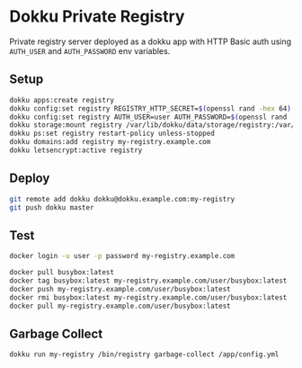 # Dokku Private Registry

Private registry server deployed as a dokku app with HTTP Basic auth using
`AUTH_USER` and `AUTH_PASSWORD` env variables.

## Setup

```bash
dokku apps:create registry
dokku config:set registry REGISTRY_HTTP_SECRET=$(openssl rand -hex 64)
dokku config:set registry AUTH_USER=user AUTH_PASSWORD=$(openssl rand -hex 16)
dokku storage:mount registry /var/lib/dokku/data/storage/registry:/var/lib/registry
dokku ps:set registry restart-policy unless-stopped
dokku domains:add registry my-registry.example.com
dokku letsencrypt:active registry
```

## Deploy

```bash
git remote add dokku dokku@dokku.example.com:my-registry
git push dokku master
```

## Test

```bash
docker login -u user -p password my-registry.example.com

docker pull busybox:latest
docker tag busybox:latest my-registry.example.com/user/busybox:latest
docker push my-registry.example.com/user/busybox:latest
docker rmi busybox:latest my-registry.example.com/user/busybox:latest
docker pull my-registry.example.com/user/busybox:latest
```

## Garbage Collect

```bash
dokku run my-registry /bin/registry garbage-collect /app/config.yml
```
